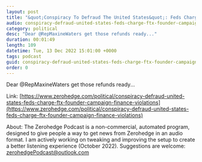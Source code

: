 ```yaml
---
layout: post
title: "&quot;Conspiracy To Defraud The United States&quot;: Feds Charge FTX Founder With Campaign Finance Violations"
audio: conspiracy-defraud-united-states-feds-charge-ftx-founder-campaign-finance-violations-0
category: political
desc: "Dear @RepMaxineWaters get those refunds ready..."
duration: 00:01:49
length: 109
datetime: Tue, 13 Dec 2022 15:01:00 +0000
tags: podcast
guid: conspiracy-defraud-united-states-feds-charge-ftx-founder-campaign-finance-violations-0
order: 0
---
```

Dear @RepMaxineWaters get those refunds ready...

Link: [https://www.zerohedge.com/political/conspiracy-defraud-united-states-feds-charge-ftx-founder-campaign-finance-violations](https://www.zerohedge.com/political/conspiracy-defraud-united-states-feds-charge-ftx-founder-campaign-finance-violations)

About: The Zerohedge Podcast is a non-commercial, automated program, designed to give people a way to get news from Zerohedge in an audio format.  I am actively working on tweaking and improving the setup to create a better listening experience (October 2022).  Suggestions are welcome: [zerohedgePodcast@outlook.com](mailto:zerohedgePodcast@outlook.com)